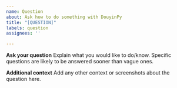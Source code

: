 ```yaml
---
name: Question
about: Ask how to do something with DouyinPy
title: "[QUESTION]"
labels: question
assignees: ''

---
```


**Ask your question**
Explain what you would like to do/know. Specific questions are likely to be answered sooner than vague ones.

**Additional context**
Add any other context or screenshots about the question here.
